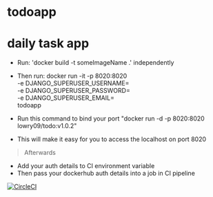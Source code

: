 # todoapp
# daily task app

* Run: 'docker build -t someImageName .' independently

* Then run:
    docker run -it -p 8020:8020 \
        -e DJANGO_SUPERUSER_USERNAME= \
        -e DJANGO_SUPERUSER_PASSWORD= \
        -e DJANGO_SUPERUSER_EMAIL= \
        todoapp
* Run this command to bind your port "docker run -d -p 8020:8020 lowry09/todo:v1.0.2"
* This will make it easy for you to access the localhost on port 8020
> Afterwards
* Add your auth details to CI environment variable
* Then pass your dockerhub auth details into a job in CI pipeline


[![CircleCI](https://dl.circleci.com/status-badge/img/gh/lowryel/todoapp/tree/main.svg?style=svg)](https://dl.circleci.com/status-badge/redirect/gh/lowryel/todoapp/tree/main)
